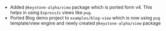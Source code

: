 - Added `@keystone-alpha/view` package which is ported form v4. This helps in using `ExpressJs` views like `pug`. 
- Ported Blog demo project to `examples/blog-view` which is now using `pug` template/view engine and newly created `@keystone-alpha/view` package
